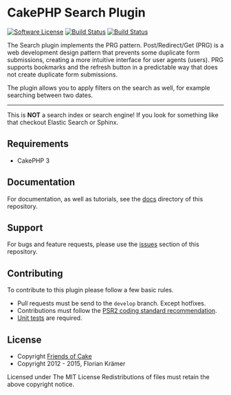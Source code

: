 CakePHP Search Plugin
=====================

[![Software License](https://img.shields.io/badge/license-MIT-brightgreen.svg?style=flat-square)](LICENSE.txt) 
[![Build Status](https://img.shields.io/travis/burzum/cakephp-search-plugin/master.svg?style=flat-square)](https://travis-ci.org/burzum/cakephp-search-plugin) 
[![Build Status](https://img.shields.io/coveralls/burzum/cakephp-search-plugin/master.svg?style=flat-square)](https://coveralls.io/r/burzum/cakephp-search-plugin)

The Search plugin implements the PRG pattern. Post/Redirect/Get (PRG) is a web development design pattern that prevents some duplicate form submissions, creating a more intuitive interface for user agents (users). PRG supports bookmarks and the refresh button in a predictable way that does not create duplicate form submissions.

The plugin allows you to apply filters on the search as well, for example searching between two dates.

---

This is **NOT** a search index or search engine! If you look for something like that checkout Elastic Search or Sphinx.

Requirements
------------

 * CakePHP 3

Documentation
-------------

For documentation, as well as tutorials, see the [docs](docs/) directory of this repository.

Support
-------

For bugs and feature requests, please use the [issues](https://github.com/burzum/cakephp-search-plugin/issues) section of this repository.

Contributing
------------

To contribute to this plugin please follow a few basic rules.

 * Pull requests must be send to the ```develop``` branch. Except hotfixes.
 * Contributions must follow the [PSR2 coding standard recommendation](https://github.com/php-fig).
 * [Unit tests](http://book.cakephp.org/3.0/en/development/testing.html) are required.

License
-------

* Copyright [Friends of Cake](https://github.com/friendsofcake)
* Copyright 2012 - 2015, Florian Krämer

Licensed under The MIT License Redistributions of files must retain the above copyright notice.
